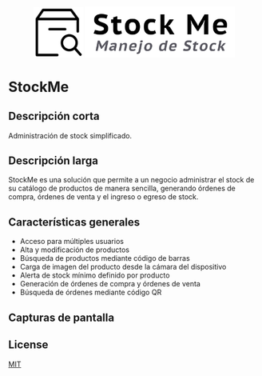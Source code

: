 <p align="center">
  <img width="100" height="100" src="StockMe/app/src/main/res/drawable/stockme_logo.png">
  <img width="300" src="StockMe/app/src/main/res/drawable/isologo.png">
</p>

# StockMe

## Descripción corta
Administración de stock simplificado.

## Descripción larga
StockMe es una solución que permite a un negocio administrar el stock de su catálogo de productos de manera sencilla, generando órdenes de compra, órdenes de venta y el ingreso o egreso de stock.

## Características generales
-	Acceso para múltiples usuarios
-	Alta y modificación de productos
-	Búsqueda de productos mediante código de barras
-	Carga de imagen del producto desde la cámara del dispositivo
-	Alerta de stock mínimo definido por producto
-	Generación de órdenes de compra y órdenes de venta
-	Búsqueda de órdenes mediante código QR

## Capturas de pantalla


## License
[MIT](https://choosealicense.com/licenses/mit/)
